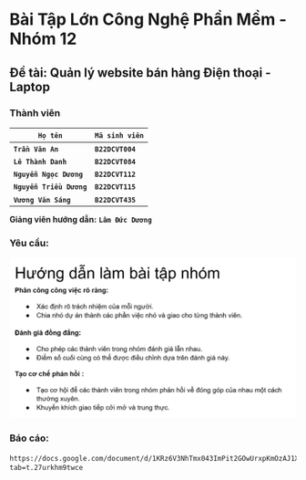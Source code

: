 # Bài Tập Lớn Công Nghệ Phần Mềm - Nhóm 12

## Đề tài: Quản lý website bán  hàng Điện thoại - Laptop

### Thành viên


| **`Họ tên`**               | **`Mã sinh viên`** |
| ---------------------------- | -------------------- |
| **`Trần Văn An`**          | **`B22DCVT004`**     |
| **`Lê Thành Danh`**        | **`B22DCVT084`**     |
| **`Nguyễn Ngọc Dương`**  | **`B22DCVT112`**     |
| **`Nguyễn Triều Dương`** | **`B22DCVT115`**     |
| **`Vương Văn Sáng`**     | **`B22DCVT435`**     |

**Giảng viên hướng dẫn:** **`Lâm Đức Dương`**

### Yêu cầu:

![alt text](jpg/anh1.jpeg)
### Báo cáo:
```
https://docs.google.com/document/d/1KRz6V3NhTmx043ImPit2GOwUrxpKmOzAJ1XymLeVEgQ/edit?tab=t.27urkhm9twce
```
